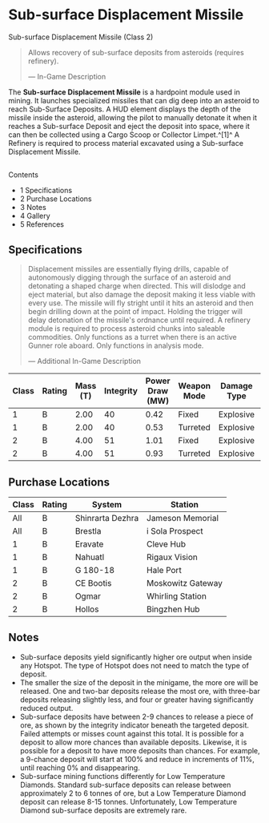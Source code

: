 # Sub-surface Displacement Missile
Sub-surface Displacement Missile (Class 2)
 		 	 

> 
> 
> Allows recovery of sub-surface deposits from asteroids (requires refinery).
> 
> 
> — In-Game Description
> 

The **Sub-surface Displacement Missile** is a hardpoint module used in mining. It launches specialized missiles that can dig deep into an asteroid to reach Sub-Surface Deposits. A HUD element displays the depth of the missile inside the asteroid, allowing the pilot to manually detonate it when it reaches a Sub-surface Deposit and eject the deposit into space, where it can then be collected using a Cargo Scoop or Collector Limpet.^[1]^ A Refinery is required to process material excavated using a Sub-surface Displacement Missile.

## 

Contents

- 1 Specifications
- 2 Purchase Locations
- 3 Notes
- 4 Gallery
- 5 References

## Specifications

> 
> 
> Displacement missiles are essentially flying drills, capable of autonomously digging through the surface of an asteroid and detonating a shaped charge when directed. This will dislodge and eject material, but also damage the deposit making it less viable with every use. The missile will fly stright until it hits an asteroid and then begin drilling down at the point of impact. Holding the trigger will delay detonation of the missile's ordnance until required. A refinery module is required to process asteroid chunks into saleable commodities. Only functions as a turret when there is an active Gunner role aboard. Only functions in analysis mode.
> 
> 
> — Additional In-Game Description
> 

| Class | Rating | Mass (T) | Integrity | Power Draw (MW) | Weapon Mode | Damage Type | DPS | Armour Piercing | Ammo Clip Size | Ammo Maximum | Value (CR) |
| --- | --- | --- | --- | --- | --- | --- | --- | --- | --- | --- | --- |
| 1 | B | 2.00 | 40 | 0.42 | Fixed | Explosive | 2.5 | 25 | 1 | 32 | 12,601 |
| 1 | B | 2.00 | 40 | 0.53 | Turreted | Explosive | 2.5 | 25 | 1 | 32 | 38,751 |
| 2 | B | 4.00 | 51 | 1.01 | Fixed | Explosive | 2.5 | 25 | 1 | 96 | 381,750 |
| 2 | B | 4.00 | 51 | 0.93 | Turreted | Explosive | 2.5 | 25 | 1 | 96 | 381,750 |

## Purchase Locations

| Class | Rating | System | Station |
| --- | --- | --- | --- |
| All | B | Shinrarta Dezhra | Jameson Memorial |
| All | B | Brestla | i Sola Prospect |
| 1 | B | Eravate | Cleve Hub |
| 1 | B | Nahuatl | Rigaux Vision |
| 1 | B | G 180-18 | Hale Port |
| 2 | B | CE Bootis | Moskowitz Gateway |
| 2 | B | Ogmar | Whirling Station |
| 2 | B | Hollos | Bingzhen Hub |

## Notes

- Sub-surface deposits yield significantly higher ore output when inside any Hotspot. The type of Hotspot does not need to match the type of deposit.
- The smaller the size of the deposit in the minigame, the more ore will be released. One and two-bar deposits release the most ore, with three-bar deposits releasing slightly less, and four or greater having significantly reduced output.
- Sub-surface deposits have between 2-9 chances to release a piece of ore, as shown by the integrity indicator beneath the targeted deposit. Failed attempts or misses count against this total. It is possible for a deposit to allow more chances than available deposits. Likewise, it is possible for a deposit to have more deposits than chances. For example, a 9-chance deposit will start at 100% and reduce in increments of 11%, until reaching 0% and disappearing.
- Sub-surface mining functions differently for Low Temperature Diamonds. Standard sub-surface deposits can release between approximately 2 to 6 tonnes of ore, but a Low Temperature Diamond deposit can release 8-15 tonnes. Unfortunately, Low Temperature Diamond sub-surface deposits are extremely rare.